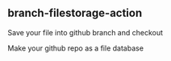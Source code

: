 ## branch-filestorage-action

Save your file into github branch and checkout

Make your github repo as a file database
